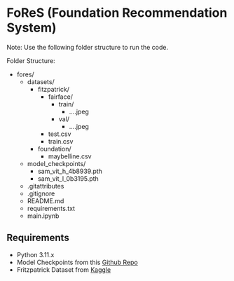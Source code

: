# FoReS (Foundation Recommendation System)

Note: Use the following folder structure to run the code.

Folder Structure:

- fores/
  - datasets/
    - fitzpatrick/
      - fairface/
        - train/
          - ....jpeg
        - val/
          - ....jpeg
      - test.csv
      - train.csv
    - foundation/
      - maybelline.csv
  - model_checkpoints/
    - sam_vit_h_4b8939.pth
    - sam_vit_l_0b3195.pth
  - .gitattributes
  - .gitignore
  - README.md
  - requirements.txt
  - main.ipynb

## Requirements

- Python 3.11.x
- Model Checkpoints from this [Github Repo](https://github.com/facebookresearch/segment-anything?tab=readme-ov-file#model-checkpoints)
- Fritzpatrick Dataset from [Kaggle](https://www.kaggle.com/datasets/vinitasilaparasetty/fitzpatrick-classification-by-ethnicity)
